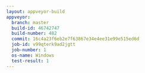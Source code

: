 ```yaml
---
layout: appveyor-build
appveyor:
  branch: master
  build-id: 46742747
  build-number: 482
  commit: 16c4a23f6eb2e7f63867e34e4ee31e99e515ed6d
  job-id: v99qterk9ad2jgtt
  job-number: 1
  os-name: Windows
  test-result: 1
---
```

